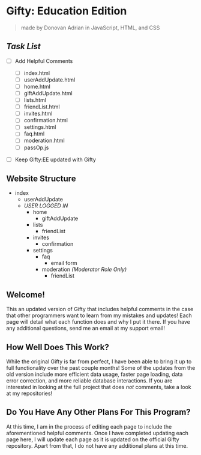 # Gifty: Education Edition
> made by Donovan Adrian in JavaScript, HTML, and CSS


## ***Task List***
- [ ] Add Helpful Comments
  - [ ] index.html
  - [ ] userAddUpdate.html
  - [ ] home.html 
  - [ ] giftAddUpdate.html
  - [ ] lists.html
  - [ ] friendList.html
  - [ ] invites.html
  - [ ] confirmation.html
  - [ ] settings.html 
  - [ ] faq.html
  - [ ] moderation.html
  - [ ] passOp.js
- [ ] Keep Gifty:EE updated with Gifty


## Website Structure
- index
  - userAddUpdate
  - *USER LOGGED IN*
    - home
      - giftAddUpdate
    - lists
      - friendList
    - invites
      - confirmation
    - settings
      - faq
        - email form
      - moderation *\(Moderator Role Only)*
        - friendList


## Welcome!
This an updated version of Gifty that includes helpful 
comments in the case that other programmers want to 
learn from my mistakes and updates! Each page will detail 
what each function does and why I put it there. If you have 
any additional questions, send me an email at my support 
email!


## How Well Does This Work?
While the original Gifty is far from perfect, I have been 
able to bring it up to full functionality over the past 
couple months! Some of the updates from the old version 
include more efficient data usage, faster page loading, 
data error correction, and more reliable database 
interactions. If you are interested in looking at the full 
project that does *not* comments, take a look at my 
repositories!


## Do You Have Any Other Plans For This Program?
At this time, I am in the process of editing each page to 
include the aforementioned helpful comments. Once I have 
completed updating each page here, I will update each page 
as it is updated on the official Gifty repository. Apart from 
that, I do not have any additional plans at this time.